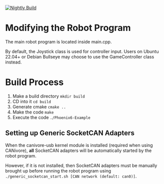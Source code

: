[![Nightly Build](https://github.com/CrossTheRoadElec/Phoenix6-Linux-Example/actions/workflows/nightly-build.yml/badge.svg)](https://github.com/CrossTheRoadElec/Phoenix6-Linux-Example/actions/workflows/nightly-build.yml)

# Modifying the Robot Program

The main robot program is located inside main.cpp.

By default, the Joystick class is used for controller input. Users on Ubuntu 22.04+ or Debian Bullseye may choose to use the GameController class instead.

# Build Process

 1. Make a build directory `mkdir build`
 2. CD into it `cd build`
 3. Generate cmake `cmake ..`
 4. Make the code `make`
 5. Execute the code `./Phoenix6-Example`

## Setting up Generic SocketCAN Adapters

When the canivore-usb kernel module is installed (required when using CANivore), **all** SocketCAN adapters will be automatically started by the robot program.

However, if it is not installed, then SocketCAN adapters must be manually brought up before running the robot program using `./generic_socketcan_start.sh [CAN network (default: can0)]`.
